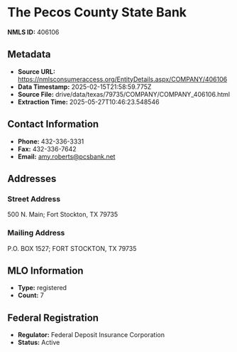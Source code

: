 # The Pecos County State Bank

**NMLS ID:** 406106

## Metadata
- **Source URL:** https://nmlsconsumeraccess.org/EntityDetails.aspx/COMPANY/406106
- **Data Timestamp:** 2025-02-15T21:58:59.775Z
- **Source File:** drive/data/texas/79735/COMPANY/COMPANY_406106.html
- **Extraction Time:** 2025-05-27T10:46:23.548546

## Contact Information
- **Phone:** 432-336-3331
- **Fax:** 432-336-7642
- **Email:** amy.roberts@pcsbank.net

## Addresses
### Street Address
500 N. Main; Fort Stockton, TX 79735

### Mailing Address
P.O. BOX 1527; FORT STOCKTON, TX 79735

## MLO Information
- **Type:** registered
- **Count:** 7

## Federal Registration
- **Regulator:** Federal Deposit Insurance Corporation
- **Status:** Active
